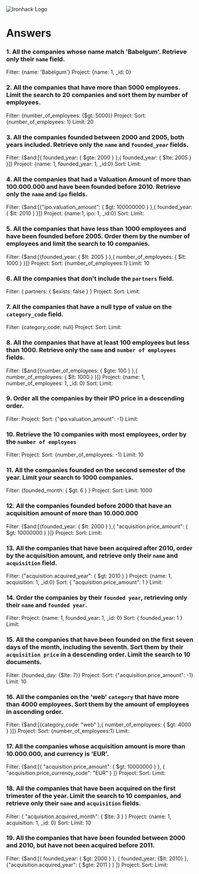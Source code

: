 ![Ironhack Logo](https://i.imgur.com/1QgrNNw.png)

# Answers

### 1. All the companies whose name match 'Babelgum'. Retrieve only their `name` field.

<!-- Your Code Goes Here -->

Filter: {name: 'Babelgum'}
Project: {name: 1, _id: 0}


### 2. All the companies that have more than 5000 employees. Limit the search to 20 companies and sort them by **number of employees**.

<!-- Your Code Goes Here -->

Filter: {number_of_employees: {$gt: 5000}}
Project: 
Sort: {number_of_employees: 1}
Limit: 20


### 3. All the companies founded between 2000 and 2005, both years included. Retrieve only the `name` and `founded_year` fields.

<!-- Your Code Goes Here -->

Filter: {$and:[{ founded_year: { $gte: 2000 } },{ founded_year: { $lte: 2005 } }]}
Project: {name: 1, founded_year: 1, _id:0}
Sort: 
Limit: 

### 4. All the companies that had a Valuation Amount of more than 100.000.000 and have been founded before 2010. Retrieve only the `name` and `ipo` fields.

<!-- Your Code Goes Here -->
Filter: {$and:[{"ipo.valuation_amount": { $gt: 100000000 } },{ founded_year: { $lt: 2010 } }]}
Project: {name:1, ipo: 1, _id:0}
Sort: 
Limit: 


### 5. All the companies that have less than 1000 employees and have been founded before 2005. Order them by the number of employees and limit the search to 10 companies.

<!-- Your Code Goes Here -->

Filter: {$and:[{founded_year: { $lt: 2005 } },{ number_of_employees: { $lt: 1000 } }]}
Project: 
Sort: {number_of_employees:1}
Limit: 10

### 6. All the companies that don't include the `partners` field.

<!-- Your Code Goes Here -->

Filter: { partners: { $exists: false } }
Project: 
Sort: 
Limit: 

### 7. All the companies that have a null type of value on the `category_code` field.

<!-- Your Code Goes Here -->

Filter: {category_code: null}
Project: 
Sort: 
Limit: 



### 8. All the companies that have at least 100 employees but less than 1000. Retrieve only the `name` and `number of employees` fields.

<!-- Your Code Goes Here -->

Filter: {$and:[{number_of_employees: { $gte: 100 } },{ number_of_employees: { $lt: 1000 } }]}
Project: {name: 1, number_of_employees: 1, _id: 0}
Sort: 
Limit: 

### 9. Order all the companies by their IPO price in a descending order.

<!-- Your Code Goes Here -->

Filter: 
Project: 
Sort: {"ipo.valuation_amount": -1}
Limit: 

### 10. Retrieve the 10 companies with most employees, order by the `number of employees`

<!-- Your Code Goes Here -->

Filter: 
Project: 
Sort: {number_of_employees: -1}
Limit: 10

### 11. All the companies founded on the second semester of the year. Limit your search to 1000 companies.

<!-- Your Code Goes Here -->

Filter: {founded_month: { $gt: 6 } }
Project: 
Sort: 
Limit: 1000

### 12. All the companies founded before 2000 that have an acquisition amount of more than 10.000.000

<!-- Your Code Goes Here -->

Filter: {$and:[{founded_year: { $lt: 2000 } },{ "acquisition.price_amount": { $gt: 10000000 } }]}
Project: 
Sort: 
Limit: 

### 13. All the companies that have been acquired after 2010, order by the acquisition amount, and retrieve only their `name` and `acquisition` field.

<!-- Your Code Goes Here -->

Filter: {"acquisition.acquired_year": { $gt: 2010 } }
Project: {name: 1, acquisition: 1, _id:0}
Sort: { "acquisition.price_amount": 1 }
Limit: 

### 14. Order the companies by their `founded year`, retrieving only their `name` and `founded year`.

<!-- Your Code Goes Here -->

Filter: 
Project: {name: 1, founded_year: 1, _id: 0}
Sort: { founded_year: 1 }
Limit: 

### 15. All the companies that have been founded on the first seven days of the month, including the seventh. Sort them by their `acquisition price` in a descending order. Limit the search to 10 documents.

<!-- Your Code Goes Here -->

Filter: {founded_day: {$lte: 7}}
Project: 
Sort: {"acquisition.price_amount": -1}
Limit: 10

### 16. All the companies on the 'web' `category` that have more than 4000 employees. Sort them by the amount of employees in ascending order.

<!-- Your Code Goes Here -->

Filter: {$and:[{category_code: "web" },{ number_of_employees: { $gt: 4000 } }]}
Project: 
Sort: {number_of_employees:1}
Limit: 

### 17. All the companies whose acquisition amount is more than 10.000.000, and currency is 'EUR'.

<!-- Your Code Goes Here -->

Filter: {$and:[{ "acquisition.price_amount": { $gt: 10000000 } }, { "acquisition.price_currency_code": "EUR" } ]}
Project: 
Sort: 
Limit: 

### 18. All the companies that have been acquired on the first trimester of the year. Limit the search to 10 companies, and retrieve only their `name` and `acquisition` fields.

<!-- Your Code Goes Here -->

Filter: { "acquisition.acquired_month": { $lte: 3 } }
Project: {name: 1, acquisition: 1, _id: 0}
Sort: 
Limit: 10

### 19. All the companies that have been founded between 2000 and 2010, but have not been acquired before 2011.

<!-- Your Code Goes Here -->

Filter:  {$and:[{ founded_year: { $gt: 2000 } }, { founded_year: {$lt: 2010} }, {"acquisition.acquired_year": { $gte: 2011 } } ]}
Project: 
Sort: 
Limit: 
